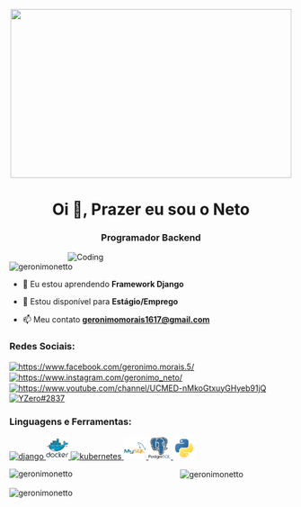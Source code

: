 <p align="center"><img align = "center" width = "500" height = "300" src = "https://i.pinimg.com/originals/45/b2/e7/45b2e764d14cf9dee6dc3ed1ba0ad680.gif"></p>

<h1 align="center">Oi 👋, Prazer eu sou o Neto</h1>
<h3 align="center">Programador Backend </h3>
<img align="right" alt="Coding" width="400" src="https://user-images.githubusercontent.com/52280124/140497722-2495afbd-f2a9-4462-955f-f711bc90254a.gif">

<p align="left"> <img src="https://komarev.com/ghpvc/?username=geronimonetto&label=Profile%20views&color=0e75b6&style=flat" alt="geronimonetto" /> </p>

- 🌱 Eu estou aprendendo **Framework Django**

- 🤝 Estou disponível para **Estágio/Emprego**

- 📫 Meu contato **geronimomorais1617@gmail.com**

<h3 align="left">Redes Sociais:</h3>
<p align="left">
<a href="https://fb.com/www.facebook.com/geronimo.morais.5/" target="blank"><img align="center" src="https://raw.githubusercontent.com/rahuldkjain/github-profile-readme-generator/master/src/images/icons/Social/facebook.svg" alt="https://www.facebook.com/geronimo.morais.5/" height="30" width="40" /></a>
<a href="https://instagram.com/https://www.instagram.com/geronimo_neto/" target="blank"><img align="center" src="https://raw.githubusercontent.com/rahuldkjain/github-profile-readme-generator/master/src/images/icons/Social/instagram.svg" alt="https://www.instagram.com/geronimo_neto/" height="30" width="40" /></a>
<a href="https://www.youtube.com/c/www.youtube.com/channel/ucmed-nmkogtxuyghyeb91jq" target="blank"><img align="center" src="https://raw.githubusercontent.com/rahuldkjain/github-profile-readme-generator/master/src/images/icons/Social/youtube.svg" alt="https://www.youtube.com/channel/UCMED-nMkoGtxuyGHyeb91jQ" height="30" width="40" /></a>
<a href="https://discord.gg/YZero#2837" target="blank"><img align="center" src="https://raw.githubusercontent.com/rahuldkjain/github-profile-readme-generator/master/src/images/icons/Social/discord.svg" alt="YZero#2837" height="30" width="40" /></a>
</p>

<h3 align="left">Linguagens e Ferramentas:</h3>
<p align="left"> <a href="https://www.djangoproject.com/" target="_blank" rel="noreferrer"> <img src="https://cdn.worldvectorlogo.com/logos/django.svg" alt="django" width="40" height="40"/> </a> <a href="https://www.docker.com/" target="_blank" rel="noreferrer"> <img src="https://raw.githubusercontent.com/devicons/devicon/master/icons/docker/docker-original-wordmark.svg" alt="docker" width="40" height="40"/> </a> <a href="https://kubernetes.io" target="_blank" rel="noreferrer"> <img src="https://www.vectorlogo.zone/logos/kubernetes/kubernetes-icon.svg" alt="kubernetes" width="40" height="40"/> </a> <a href="https://www.mysql.com/" target="_blank" rel="noreferrer"><img src="https://raw.githubusercontent.com/devicons/devicon/master/icons/mysql/mysql-original-wordmark.svg" alt="mysql" width="40" height="40"/> </a> <a href="https://www.postgresql.org" target="_blank" rel="noreferrer"> <img src="https://raw.githubusercontent.com/devicons/devicon/master/icons/postgresql/postgresql-original-wordmark.svg" alt="postgresql" width="40" height="40"/> </a> <a href="https://www.python.org" target="_blank" rel="noreferrer"> <img src="https://raw.githubusercontent.com/devicons/devicon/master/icons/python/python-original.svg" alt="python" width="40" height="40"/> </a> </p>


<p><img align="left" width ="300" src="https://github-readme-stats.vercel.app/api/top-langs?username=geronimonetto&show_icons=true&locale=en&layout=compact" alt="geronimonetto" /></p><p>&nbsp;<img align="center" width ="300" src="https://github-readme-stats.vercel.app/api?username=geronimonetto&show_icons=true&locale=en" alt="geronimonetto" /></p><p><img align="center" width ="300" src="https://github-readme-streak-stats.herokuapp.com/?user=geronimonetto&" alt="geronimonetto" /></p>

